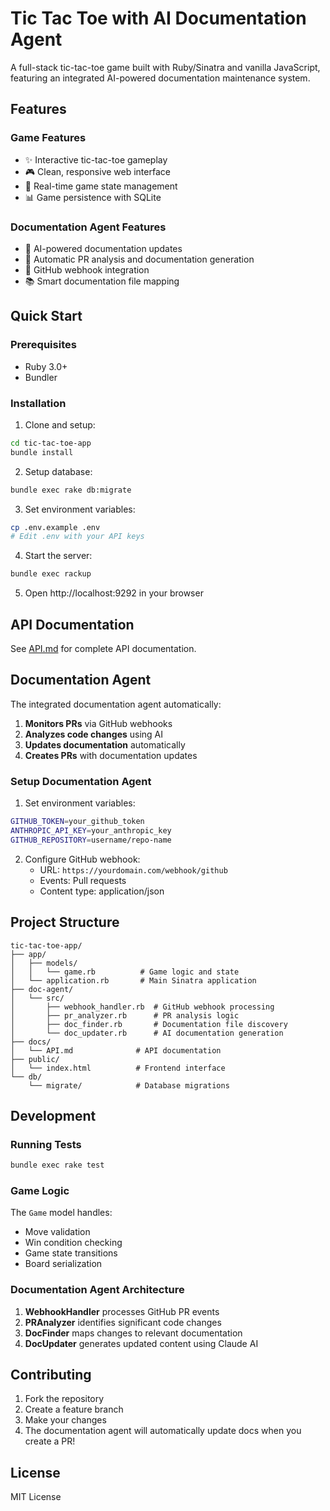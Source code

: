 # Tic Tac Toe with AI Documentation Agent

A full-stack tic-tac-toe game built with Ruby/Sinatra and vanilla JavaScript, featuring an integrated AI-powered documentation maintenance system.

## Features

### Game Features
- ✨ Interactive tic-tac-toe gameplay
- 🎮 Clean, responsive web interface
- 🔄 Real-time game state management
- 📊 Game persistence with SQLite

### Documentation Agent Features
- 🤖 AI-powered documentation updates
- 📝 Automatic PR analysis and documentation generation
- 🔗 GitHub webhook integration
- 📚 Smart documentation file mapping

## Quick Start

### Prerequisites
- Ruby 3.0+
- Bundler

### Installation

1. Clone and setup:
```bash
cd tic-tac-toe-app
bundle install
```

2. Setup database:
```bash
bundle exec rake db:migrate
```

3. Set environment variables:
```bash
cp .env.example .env
# Edit .env with your API keys
```

4. Start the server:
```bash
bundle exec rackup
```

5. Open http://localhost:9292 in your browser

## API Documentation

See [API.md](docs/API.md) for complete API documentation.

## Documentation Agent

The integrated documentation agent automatically:

1. **Monitors PRs** via GitHub webhooks
2. **Analyzes code changes** using AI
3. **Updates documentation** automatically
4. **Creates PRs** with documentation updates

### Setup Documentation Agent

1. Set environment variables:
```bash
GITHUB_TOKEN=your_github_token
ANTHROPIC_API_KEY=your_anthropic_key
GITHUB_REPOSITORY=username/repo-name
```

2. Configure GitHub webhook:
   - URL: `https://yourdomain.com/webhook/github`
   - Events: Pull requests
   - Content type: application/json

## Project Structure

```
tic-tac-toe-app/
├── app/
│   ├── models/
│   │   └── game.rb          # Game logic and state
│   └── application.rb       # Main Sinatra application
├── doc-agent/
│   └── src/
│       ├── webhook_handler.rb  # GitHub webhook processing
│       ├── pr_analyzer.rb      # PR analysis logic
│       ├── doc_finder.rb       # Documentation file discovery
│       └── doc_updater.rb      # AI documentation generation
├── docs/
│   └── API.md              # API documentation
├── public/
│   └── index.html          # Frontend interface
└── db/
    └── migrate/            # Database migrations
```

## Development

### Running Tests
```bash
bundle exec rake test
```

### Game Logic

The `Game` model handles:
- Move validation
- Win condition checking
- Game state transitions
- Board serialization

### Documentation Agent Architecture

1. **WebhookHandler** processes GitHub PR events
2. **PRAnalyzer** identifies significant code changes
3. **DocFinder** maps changes to relevant documentation
4. **DocUpdater** generates updated content using Claude AI

## Contributing

1. Fork the repository
2. Create a feature branch
3. Make your changes
4. The documentation agent will automatically update docs when you create a PR!

## License

MIT License